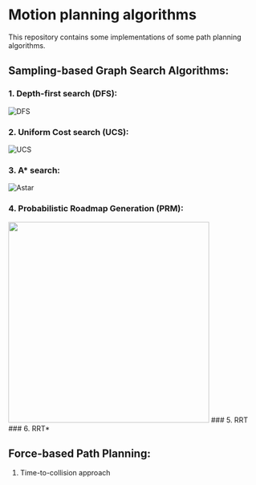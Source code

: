 # Motion planning algorithms

This repository contains some implementations of some path planning algorithms.

## Sampling-based Graph Search Algorithms:
### 1. Depth-first search (DFS): 
![DFS](https://github.com/shorane/Motion_Planning/blob/master/Sampling_based/Astar_DFS_UCS/implementation/DFS.gif)
### 2. Uniform Cost search (UCS): 
![UCS](https://github.com/shorane/Motion_Planning/blob/master/Sampling_based/Astar_DFS_UCS/implementation/BFS.gif)
### 3. A* search: 
![Astar](https://github.com/shorane/Motion_Planning/blob/master/Sampling_based/Astar_DFS_UCS/implementation/Astar.gif)
### 4. Probabilistic Roadmap Generation (PRM): 
<img src = "https://github.com/shorane/Motion_Planning/blob/master/Sampling_based/Probabilistic_Roadmap_PRM/images/Path.png" width="400" height="400"/>
### 5. RRT
### 6. RRT*

## Force-based Path Planning:
1. Time-to-collision approach
